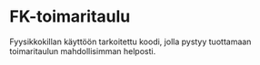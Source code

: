 # FK-toimaritaulu
Fyysikkokillan käyttöön tarkoitettu koodi, jolla pystyy tuottamaan toimaritaulun mahdollisimman helposti.
